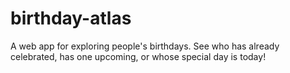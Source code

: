 # birthday-atlas
A web app for exploring people's birthdays. See who has already celebrated, has one upcoming, or whose special day is today!
